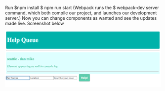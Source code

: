 Run $npm install $ npm run start (Webpack runs the $ webpack-dev server command, which both compile our project, and launches our development server.) Now you can change components as wanted and see the updates made live. Screenshot below

![Ticketing](/react-ticketing.png?raw=true "react-ticketing")
